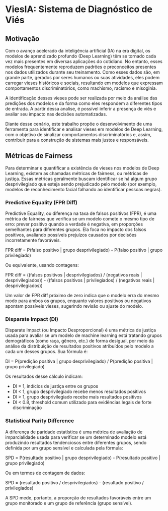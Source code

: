 # ViesIA: Sistema de Diagnóstico de Viés

## Motivação
Com o avanço acelerado da inteligência artificial (IA) na era digital, os modelos de aprendizado profundo (Deep Learning) têm se tornado cada vez mais presentes em diversas aplicações do cotidiano. No entanto, esses modelos frequentemente reproduzem padrões e preconceitos presentes nos dados utilizados durante seu treinamento. Como esses dados são, em grande parte, gerados por seres humanos ou suas atividades, eles podem carregar vieses históricos e sociais, resultando em modelos que expressam comportamentos discriminatórios, como machismo, racismo e misoginia.

A identificação desses vieses pode ser realizada por meio da análise das predições dos modelos e da forma como eles respondem a diferentes tipos de entrada. A partir dessa analise, é possível inferir a presença de viés e avaliar seu impacto nas decisões automatizadas.

Diante desse cenário, este trabalho propõe o desenvolvimento de uma ferramenta para identificar e analisar vieses em modelos de Deep Learning, com o objetivo de sinalizar comportamentos discriminatórios e, assim, contribuir para a construção de sistemas mais justos e responsáveis.

## Métricas de Fairness
Para determinar e quantificar a existência de vieses nos modelos de Deep Learning, existem as chamadas métricas de fairness, ou métricas de justiça. Essas métricas geralmente buscam identificar se há algum grupo desprivilegiado que esteja sendo prejudicado pelo modelo (por exemplo, modelos de reconhecimento facial falhando ao identificar pessoas negras).

### Predictive Equality (FPR Diff)
Predictive Equality, ou diferença na taxa de falsos positivos (FPR), é uma métrica de fairness que verifica se um modelo comete o mesmo tipo de erro: prever positivo quando a verdade é negativa, em proporções semelhantes para diferentes grupos. Ela foca no impacto dos falsos positivos, avaliando possíveis prejuízos causados por decisões incorretamente favoráveis.

FPR diff = P(falso positivo | grupo desprivilegiado) - P(falso positivo | grupo privilegiado)

Ou equivalente, usando contagens:

FPR diff = ((falsos positivos | desprivilegiados) / (negativos reais | desprivilegiados)) - ((falsos positivos | privilegiados) / (negativos reais | desprivilegiados))

Um valor de FPR diff próximo de zero indica que o modelo erra do mesmo modo para ambos os grupos, enquanto valores positivos ou negativos apontam possíveis vieses, sugerindo revisão ou ajuste do modelo.

### Disparate Impact (DI)
Disparate Impact (ou Impacto Desproporcional) é uma métrica de justiça usada para avaliar se um modelo de machine learning está tratando grupos demográficos (como raça, gênero, etc.) de forma desigual, por meio da análise da distribuição de resultados positivos atribuídos pelo modelo a cada um desses grupos. Sua fórmula é:

DI = P(predição positiva | grupo desprivilegiado) / P(predição positiva | grupo privilegiado)

Os resultados desse cálculo indicam:
- DI = 1, indícios de justiça entre os grupos
- DI < 1, grupo desprivilegiado recebe menos resultados positivos
- DI > 1, grupo desprivilegiado recebe mais resultados positivos
- DI < 0.8, threshold comum utilizado para evidências legais de forte discriminação

### Statistical Parity Difference
A diferença de paridade estatística é uma métrica de avaliação de imparcialidade usada para verificar se um determinado modelo está produzindo resultados tendenciosos entre diferentes grupos, sendo definida por um grupo sensível e calculada pela fórmula:

SPD = P(resultado positivo | grupo desprivilegiado) - P(resultado positivo | grupo privilegiado)

Ou em termos de contagem de dados:

SPD = (resultado positivo / desprivilegiados) - (resultado positivo / privilegiados)

A SPD mede, portanto, a proporção de resultados favoráveis entre um grupo monitorado e um grupo de referência (grupo sensível).